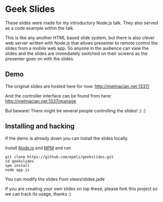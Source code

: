 
# Geek Slides

These slides were made for my introductory Node.js talk. They also served as a
code example within the talk.

This is like any another HTML based slide system, but there is also clever web
server written with Node.js that allows presenter to remote control the slides
from a mobile web app. So anyone in the audience can view the slides and the
slides are immediately switched on their screens as the presenter goes on with
the slides.


## Demo

The original slides are hosted here for now:
http://melmacian.net:1337/

And the controller interface can be found from here:
http://melmacian.net:1337/manage

But beware! There might be several people controlling the slides! :) :)


## Installing and hacking

If the demo is already down you can install the slides locally.

Install [Node.js][] and [NPM][] and run

    git clone https://github.com/epeli/geekslides.git
    cd geekslides
    npm install
    node app.js


You can modify the slides from views/slides.jade


If you are creating your own slides on top these, please fork this project so we
can track its usage, thanks :)


[Node.js]: http://nodejs.org/
[NPM]: http://npmjs.org/j

